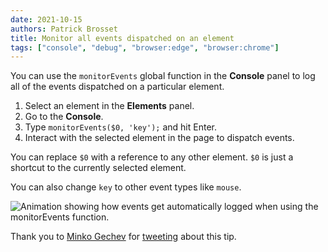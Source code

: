```yaml
---
date: 2021-10-15
authors: Patrick Brosset
title: Monitor all events dispatched on an element
tags: ["console", "debug", "browser:edge", "browser:chrome"]
---
```


You can use the `monitorEvents` global function in the **Console** panel to log all of the events dispatched on a particular element.

1. Select an element in the **Elements** panel.
1. Go to the **Console**.
1. Type `monitorEvents($0, 'key');` and hit Enter.
1. Interact with the selected element in the page to dispatch events.

You can replace `$0` with a reference to any other element. `$0` is just a shortcut to the currently selected element.

You can also change `key` to other event types like `mouse`.

![Animation showing how events get automatically logged when using the monitorEvents function.](../../assets/img/monitor-element-events.gif)

Thank you to [Minko Gechev](https://github.com/mgechev) for [tweeting](https://twitter.com/mgechev/status/1447419251120279558) about this tip.
